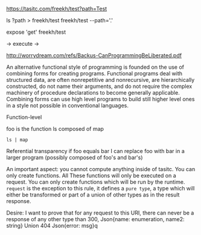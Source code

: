 

https://tasitc.com/freekh/test?path=Test


ls ?path > freekh/test
freekh/test --path='.'

expose 'get' freekh/test







-> execute
->

http://worrydream.com/refs/Backus-CanProgrammingBeLiberated.pdf

An alternative functional style of programming is founded on the use of combining forms for creating programs. Functional programs deal with structured data, are often nonrepetitive and nonrecursive, are hierarchically constructed, do not name their arguments, and do not require the complex machinery of procedure declarations to become generally applicable. Combining forms can use high level programs to build still higher level ones in a style not possible in conventional languages.

Function-level

foo is the function ls composed of map

`ls | map`

Referential transparency
if foo equals bar I can replace foo with bar in a larger program (possibly composed of foo's and bar's)


An important aspect: you cannot compute anything inside of tasitc. You can only create functions.
All 
These functions will only be executed on a request.  You can only create functions which will be run by the runtime. `request` is the exception to this rule, it defines a `pure type`, a type which will either be transformed or part of a union of other types as in the result response.


Desire: I want to prove that for any request to this URI, there can never be a response of any other type than 300, Json{name: enumeration, name2: string} Union 404 Json{error: msg}q
